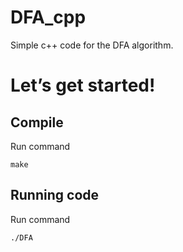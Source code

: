 # DFA_cpp
Simple c++ code for the DFA algorithm.

# Let’s get started!

## Compile
Run command
```shell
make
```

## Running code
Run command
```shell
./DFA
```
